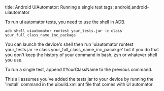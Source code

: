 title: Android UiAutomator: Running a single test
tags: android,android-uiautomator

To run ui automator tests, you need to use the shell in ADB.

    adb shell uiautomator runtest your_tests.jar -e class your_full_class_name_inc_package
    
You can launch the device's shell then run 'uiautomator runtest your_tests.jar -e class your_full_class_name_inc_pacakge' but if you do that you don't keep the history of your command in bash, zsh or whatever shell you use.

To run a single test, append #YourClassName to the previous command.

This all assumes you've added the tests jar to your device by running the 'install' command in the uibuild.xml ant file that comes with UI automator.
